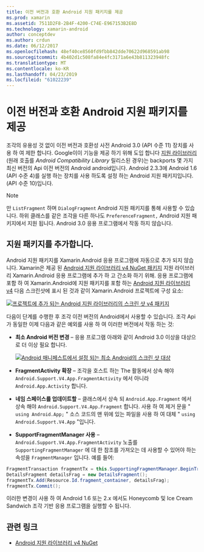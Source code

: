 ```yaml
---
title: 이전 버전과 호환 Android 지원 패키지를 제공
ms.prod: xamarin
ms.assetid: 7511D2F8-2B4F-4200-C74E-E967153B2E8D
ms.technology: xamarin-android
author: conceptdev
ms.author: crdun
ms.date: 06/12/2017
ms.openlocfilehash: 48ef40ce8560fd9fbb842dde70622d968591ab98
ms.sourcegitcommit: 4b402d1c508fa84e4fc3171a6e43b811323948fc
ms.translationtype: MT
ms.contentlocale: ko-KR
ms.lasthandoff: 04/23/2019
ms.locfileid: "61022239"
---
```

# <a name="providing-backwards-compatibility-with-the-android-support-package"></a>이전 버전과 호환 Android 지원 패키지를 제공

조각의 유용성 것 없이 이전 버전과 호환성 사전 Android 3.0 (API 수준 11) 장치를 사용 하 여 제한 합니다. Google이이 기능을 제공 하기 위해 도입 합니다 [지원 라이브러리](https://developer.android.com/sdk/compatibility-library.html) (원래 호출를 *Android Compatibility Library* 릴리스된 경우)는 backports 몇 가지 최신 버전의 Api 이전 버전의 Android android입니다. Android 2.3.3에 Android 1.6 (API 수준 4)를 실행 하는 장치를 사용 하도록 설정 하는 Android 지원 패키지입니다. (API 수준 10)입니다.

> [!NOTE]
> 만 `ListFragment` 하며 `DialogFragment` Android 지원 패키지를 통해 사용할 수 있습니다. 하위 클래스를 같은 조각을 다른 하나도 `PreferenceFragment,` Android 지원 패키지에서 지원 됩니다. Android 3.0 응용 프로그램에서 작동 하지 않습니다. 


## <a name="adding-the-support-package"></a>지원 패키지를 추가합니다.

Android 지원 패키지를 Xamarin.Android 응용 프로그램에 자동으로 추가 되지 않습니다. Xamarin은 제공 된 [Android 지원 라이브러리 v4 NuGet 패키지](https://www.nuget.org/packages/Xamarin.Android.Support.v4/) 지원 라이브러리 Xamarin.Android 응용 프로그램에 추가 하 고 간소화 하기 위해. 응용 프로그램에 포함 하 여 Xamarin.Android에 지원 패키지를 포함 하는 [Android 지원 라이브러리 v4](https://www.nuget.org/packages/Xamarin.Android.Support.v4/) 다음 스크린샷에 표시 된 것과 같이 Xamarin.Android 프로젝트에 구성 요소: 

[![프로젝트에 추가 되는 Android 지원 라이브러리의 스크린 샷 v4 패키지](providing-backwards-compatibility-images/02-sml.png)](providing-backwards-compatibility-images/02.png#lightbox)

다음이 단계를 수행한 후 조각 이전 버전의 Android에서 사용할 수 있습니다. 조각 Api가 동일한 이제 다음과 같은 예외를 사용 하 여 이러한 버전에서 작동 하는 것: 

-   **최소 Android 버전 변경** &ndash; 응용 프로그램 아래와 같이 Android 3.0 이상을 대상으로 더 이상 필요 합니다. 

    [![Android 매니페스트에서 설정 되는 최소 Android의 스크린 샷 대상](providing-backwards-compatibility-images/03-sml.png)](providing-backwards-compatibility-images/03.png#lightbox)

-   **FragmentActivity 확장** &ndash; 조각을 호스트 하는 The 활동에서 상속 해야 `Android.Support.V4.App.FragmentActivity` 에서 아니라 `Android.App.Activity` 합니다. 

-   **네임 스페이스를 업데이트할** &ndash; 클래스에서 상속 되 `Android.App.Fragment` 에서 상속 해야 `Android.Support.V4.App.Fragment` 합니다. 사용 하 여 제거 문을 " `using Android.App;` " 소스 코드의 맨 위에 있는 파일을 사용 하 여 대체 " `using Android.Support.V4.App` "입니다. 

-   **SupportFragmentManager 사용** &ndash; `Android.Support.V4.App.FragmentActivity` 노출를 `SupportingFragmentManager` 에 대 한 참조를 가져오는 데 사용할 수 있어야 하는 속성을 `FragmentManager` 입니다. 예를 들어: 

```csharp
FragmentTransaction fragmentTx = this.SupportingFragmentManager.BeginTransaction();
DetailsFragment detailsFrag = new DetailsFragment();
fragmentTx.Add(Resource.Id.fragment_container, detailsFrag);
fragmentTx.Commit();
```

이러한 변경이 사용 하 여 Android 1.6 또는 2.x 에서도 Honeycomb 및 Ice Cream Sandwich 조각 기반 응용 프로그램을 실행할 수 됩니다. 


## <a name="related-links"></a>관련 링크

- [Android 지원 라이브러리 v4 NuGet](https://www.nuget.org/packages/Xamarin.Android.Support.v4/)
